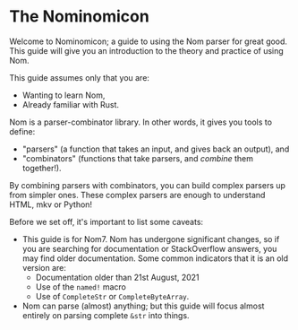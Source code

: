 # The Nominomicon

Welcome to Nominomicon; a guide to using the Nom parser for great good.
This guide will give you an introduction to the theory and practice of 
using Nom.

This guide assumes only that you are:
 - Wanting to learn Nom,
 - Already familiar with Rust.

Nom is a parser-combinator library. In other words, it gives you tools to define:
 - "parsers" (a function that takes an input, and gives back an output), and
 - "combinators" (functions that take parsers, and _combine_ them together!).

By combining parsers with combinators, you can build complex parsers up from
simpler ones. These complex parsers are enough to understand HTML, mkv or Python!

Before we set off, it's important to list some caveats:
 - This guide is for Nom7. Nom has undergone significant changes, so if
   you are searching for documentation or StackOverflow answers, you may
   find older documentation. Some common indicators that it is an old version are:
    - Documentation older than 21st August, 2021
    - Use of the `named!` macro
    - Use of `CompleteStr` or `CompleteByteArray`.
 - Nom can parse (almost) anything; but this guide will focus almost entirely on parsing
   complete `&str` into things.
